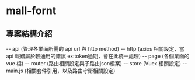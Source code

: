 # mall-fornt

## 專案結構介紹

-- api (管理各業面所需的 api url 與 http method)
-- http (axios 相關設定，當 api 報錯屬於較通用的錯誤 ex:token過期，會在此統一處理)
-- page (各個業面的 vue 檔)
-- router (路由相關設定與子路由json檔案)
-- store (Vuex 相關設定)
-- main.js (相關套件引用，以及路由守衛相關設定)
